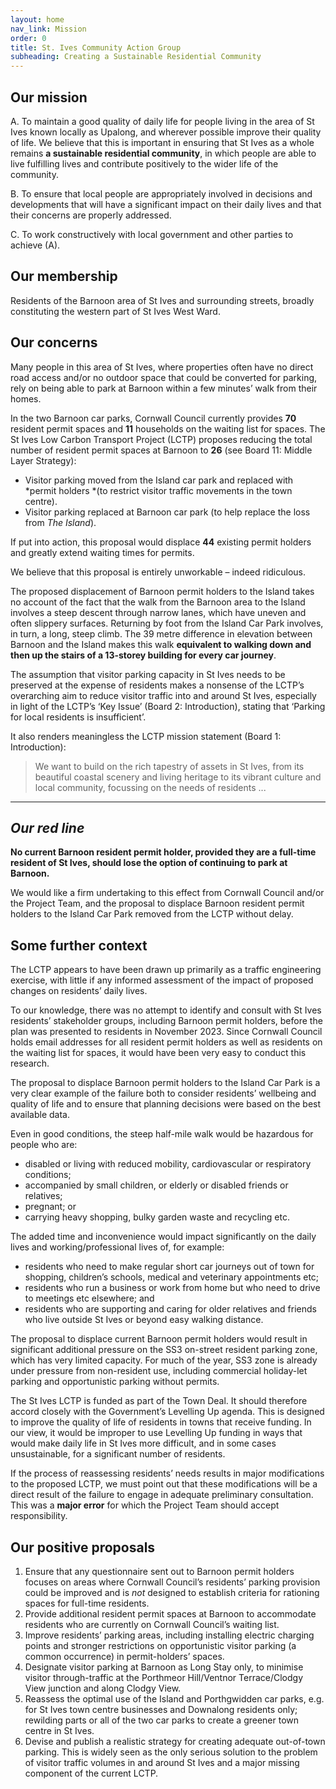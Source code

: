 ```yaml
---
layout: home
nav_link: Mission
order: 0
title: St. Ives Community Action Group
subheading: Creating a Sustainable Residential Community
---
```


## Our mission

A. To maintain a good quality of daily life for people living in the area of St Ives known locally as Upalong, and wherever possible improve their quality of life. We believe that this is important in ensuring that St Ives as a whole remains **a sustainable residential community**, in which people are able to live fulfilling lives and contribute positively to the wider life of the community.

B. To ensure that local people are appropriately involved in decisions and developments that will have a significant impact on their daily lives and that their concerns are properly addressed.

C. To work constructively with local government and other parties to achieve (A).

## Our membership

Residents of the Barnoon area of St Ives and surrounding streets, broadly constituting the western part of St Ives West Ward.

## Our concerns

Many people in this area of St Ives, where properties often have no direct road access and/or no outdoor space that could be converted for parking, rely on being able to park at Barnoon within a few minutes’ walk from their homes.

In the two Barnoon car parks, Cornwall Council currently provides **70** resident permit spaces and **11** households on the waiting list for spaces. The St Ives Low Carbon Transport Project (LCTP) proposes reducing the total number of resident permit spaces at Barnoon to **26** (see Board 11: Middle Layer Strategy):

* Visitor parking moved from the Island car park and replaced with \*permit holders \*(to restrict visitor traffic movements in the town centre).
* Visitor parking replaced at Barnoon car park (to help replace the loss from *The Island*).

If put into action, this proposal would displace **44** existing permit holders and greatly extend waiting times for permits.

We believe that this proposal is entirely unworkable – indeed ridiculous.

The proposed displacement of Barnoon permit holders to the Island takes no account of the fact that the walk from the Barnoon area to the Island involves a steep descent through narrow lanes, which have uneven and often slippery surfaces. Returning by foot from the Island Car Park involves, in turn, a long, steep climb. The 39 metre difference in elevation between Barnoon and the Island makes this walk **equivalent to walking down and then up the stairs of a 13-storey building for every car journey**.

The assumption that visitor parking capacity in St Ives needs to be preserved at the expense of residents makes a nonsense of the LCTP’s overarching aim to reduce visitor traffic into and around St Ives, especially in light of the LCTP’s ‘Key Issue’ (Board 2: Introduction), stating that ‘Parking for local residents is insufficient’.

It also renders meaningless the LCTP mission statement (Board 1: Introduction):

> We want to build on the rich tapestry of assets in St Ives, from its beautiful coastal scenery and living heritage to its vibrant culture and local community, focussing on the needs of residents ...

***

## *Our red line*

**No current Barnoon resident permit holder, provided they are a full-time resident of St Ives, should lose the option of continuing to park at Barnoon.**

We would like a firm undertaking to this effect from Cornwall Council and/or the Project Team, and the proposal to displace Barnoon resident permit holders to the Island Car Park removed from the LCTP without delay.

## Some further context

The LCTP appears to have been drawn up primarily as a traffic engineering exercise, with little if any informed assessment of the impact of proposed changes on residents’ daily lives.

To our knowledge, there was no attempt to identify and consult with St Ives residents’ stakeholder groups, including Barnoon permit holders, before the plan was presented to residents in November 2023. Since Cornwall Council holds email addresses for all resident permit holders as well as residents on the waiting list for spaces, it would have been very easy to conduct this research.

The proposal to displace Barnoon permit holders to the Island Car Park is a very clear example of the failure both to consider residents’ wellbeing and quality of life and to ensure that planning decisions were based on the best available data.

Even in good conditions, the steep half-mile walk would be hazardous for people who are:

* disabled or living with reduced mobility, cardiovascular or respiratory conditions;
* accompanied by small children, or elderly or disabled friends or relatives;
* pregnant; or
* carrying heavy shopping, bulky garden waste and recycling etc.

The added time and inconvenience would impact significantly on the daily lives and working/professional lives of, for example:

* residents who need to make regular short car journeys out of town for shopping, children’s schools, medical and veterinary appointments etc;
* residents who run a business or work from home but who need to drive to meetings etc elsewhere; and
* residents who are supporting and caring for older relatives and friends who live outside St Ives or beyond easy walking distance.

The proposal to displace current Barnoon permit holders would result in significant additional pressure on the SS3 on-street resident parking zone, which has very limited capacity. For much of the year, SS3 zone is already under pressure from non-resident use, including commercial holiday-let parking and opportunistic parking without permits.

The St Ives LCTP is funded as part of the Town Deal. It should therefore accord closely with the Government’s Levelling Up agenda. This is designed to improve the quality of life of residents in towns that receive funding. In our view, it would be improper to use Levelling Up funding in ways that would make daily life in St Ives more difficult, and in some cases unsustainable, for a significant number of residents.

If the process of reassessing residents’ needs results in major modifications to the proposed LCTP, we must point out that these modifications will be a direct result of the failure to engage in adequate preliminary consultation. This was a **major error** for which the Project Team should accept responsibility.

## Our positive proposals

1. Ensure that any questionnaire sent out to Barnoon permit holders focuses on areas where Cornwall Council’s residents’ parking provision could be
   improved and is *not* designed to establish criteria for rationing spaces for full-time residents.
2. Provide additional resident permit spaces at Barnoon to accommodate residents who are currently on Cornwall Council’s waiting list.
3. Improve residents’ parking areas, including installing electric charging points and stronger restrictions on opportunistic visitor parking (a common
   occurrence) in permit-holders’ spaces.
4. Designate visitor parking at Barnoon as Long Stay only, to minimise visitor through-traffic at the Porthmeor Hill/Ventnor Terrace/Clodgy View junction and along Clodgy View.
5. Reassess the optimal use of the Island and Porthgwidden car parks, e.g. for St Ives town centre businesses and Downalong residents only; rewilding parts or all of the two car parks to create a greener town centre in St Ives.
6. Devise and publish a realistic strategy for creating adequate out-of-town parking. This is widely seen as the only serious solution to the problem of visitor traffic volumes in and around St Ives and a major missing component of the current LCTP.
